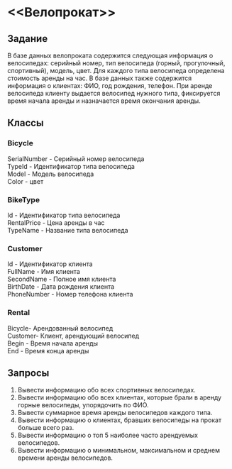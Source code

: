 # <<Велопрокат>>
## Задание 
В базе данных велопроката содержится следующая информация о
велосипедах: серийный номер, тип велосипеда (горный, прогулочный,
спортивный), модель, цвет. Для каждого типа велосипеда определена стоимость
аренды на час. В базе данных также содержится информация о клиентах: ФИО,
год рождения, телефон. При аренде велосипеда клиенту выдается велосипед
нужного типа, фиксируется время начала аренды и назначается время окончания
аренды.

## Классы
### Bicycle
SerialNumber - Серийный номер велосипеда  
TypeId - Идентификатор типа велосипеда  
Model - Модель велосипеда  
Color - цвет
### BikeType
Id - Идентификатор типа велосипеда  
RentalPrice - Цена аренды в час  
TypeName - Название типа велосипеда
### Customer
Id - Идентификатор клиента  
FullName - Имя клиента  
SecondName - Полное имя клиента  
BirthDate - Дата рождения клиента  
PhoneNumber - Номер телефона клиента
### Rental
Bicycle- Арендованный велосипед  
Customer- Клиент, арендующий велосипед  
Begin - Время начала аренды  
End - Время конца аренды

## Запросы
1) Вывести информацию обо всех спортивных велосипедах.
2) Вывести информацию обо всех клиентах, которые брали в аренду горные
велосипеды, упорядочить по ФИО.
3) Вывести суммарное время аренды велосипедов каждого типа.
4) Вывести информацию о клиентах, бравших велосипеды на прокат больше
всего раз.
5) Вывести информацию о топ 5 наиболее часто арендуемых велосипедов.
6) Вывести информацию о минимальном, максимальном и среднем времени
аренды велосипедов.
